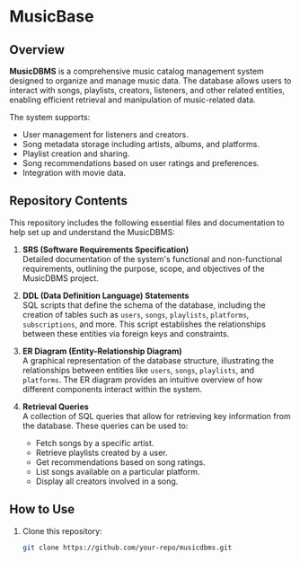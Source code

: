 # MusicBase

## Overview

**MusicDBMS** is a comprehensive music catalog management system designed to organize and manage music data. The database allows users to interact with songs, playlists, creators, listeners, and other related entities, enabling efficient retrieval and manipulation of music-related data.

The system supports:
- User management for listeners and creators.
- Song metadata storage including artists, albums, and platforms.
- Playlist creation and sharing.
- Song recommendations based on user ratings and preferences.
- Integration with movie data.

## Repository Contents

This repository includes the following essential files and documentation to help set up and understand the MusicDBMS:

1. **SRS (Software Requirements Specification)**  
   Detailed documentation of the system's functional and non-functional requirements, outlining the purpose, scope, and objectives of the MusicDBMS project.

2. **DDL (Data Definition Language) Statements**  
   SQL scripts that define the schema of the database, including the creation of tables such as `users`, `songs`, `playlists`, `platforms`, `subscriptions`, and more. This script establishes the relationships between these entities via foreign keys and constraints.

3. **ER Diagram (Entity-Relationship Diagram)**  
   A graphical representation of the database structure, illustrating the relationships between entities like `users`, `songs`, `playlists`, and `platforms`. The ER diagram provides an intuitive overview of how different components interact within the system.

4. **Retrieval Queries**  
   A collection of SQL queries that allow for retrieving key information from the database. These queries can be used to:
   - Fetch songs by a specific artist.
   - Retrieve playlists created by a user.
   - Get recommendations based on song ratings.
   - List songs available on a particular platform.
   - Display all creators involved in a song.

## How to Use

1. Clone this repository:
   ```bash
   git clone https://github.com/your-repo/musicdbms.git
